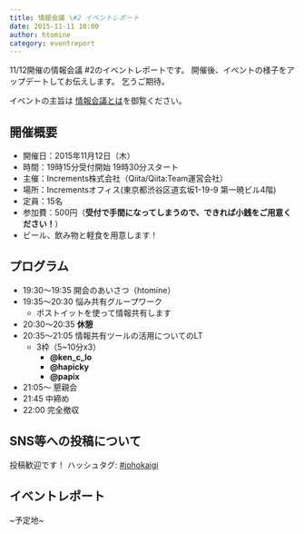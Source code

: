 ```yaml
---
title: 情報会議 \#2 イベントレポート
date: 2015-11-11 10:00
author: htomine
category: eventreport
---
```


11/12開催の情報会議 #2のイベントレポートです。
開催後、イベントの様子をアップデートしてお伝えします。
乞うご期待。

イベントの主旨は [情報会議とは](http://johokaigi.org/)を御覧ください。

## 開催概要

- 開催日：2015年11月12日（木）
- 時間：19時15分受付開始 19時30分スタート
- 主催：Increments株式会社（Qiita/Qiita:Team運営会社）
- 場所：Incrementsオフィス(東京都渋谷区道玄坂1-19-9 第一暁ビル4階)
- 定員：15名
- 参加費：500円（**受付で手間になってしまうので、できれば小銭をご用意ください！**）
- ビール、飲み物と軽食を用意します！

## プログラム

- 19:30〜19:35 開会のあいさつ（htomine）
- 19:35〜20:30 悩み共有グループワーク
    - ポストイットを使って情報共有します
- 20:30〜20:35 **休憩**
- 20:35〜21:05 情報共有ツールの活用についてのLT
    - 3枠（5~10分x3）
        - **@ken_c_lo**
        - **@hapicky**
        - **@papix**
- 21:05〜 懇親会
- 21:45 中締め
- 22:00 完全撤収

## SNS等への投稿について
投稿歓迎です！
ハッシュタグ: [#johokaigi](https://twitter.com/hashtag/johokaigi)

## イベントレポート

~予定地~

